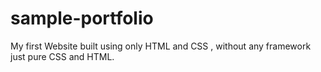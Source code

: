 # sample-portfolio
My first Website built using only HTML and CSS , without any framework just pure CSS and HTML.
